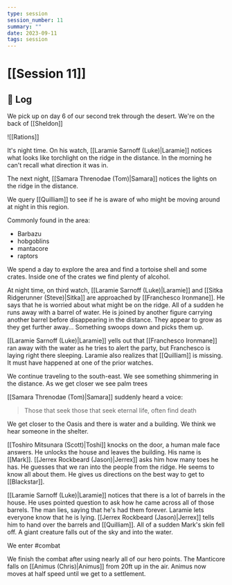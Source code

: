 ```yaml
---
type: session
session_number: 11
summary: ""
date: 2023-09-11
tags: session
---
```


# [[Session 11]]

## 📝 Log

We pick up on day 6 of our second trek through the desert. We're on the back of [[Sheldon]]

![[Rations]]

It's night time. On his watch, [[Laramie Sarnoff (Luke)|Laramie]] notices what looks like torchlight on the ridge in the distance. In the morning he can't recall what direction it was in.

The next night, [[Samara Threnodae (Tom)|Samara]] notices the lights on the ridge in the distance. 

We query [[Quilliam]] to see if he is aware of who might be moving around at night in this region. 

Commonly found in the area: 
- Barbazu
- hobgoblins
- mantacore
- raptors

We spend a day to explore the area and find a tortoise shell and some crates. Inside one of the crates we find plenty of alcohol. 

At night time, on third watch, [[Laramie Sarnoff (Luke)|Laramie]] and [[Sitka Ridgerunner (Steve)|Sitka]] are approached by [[Franchesco Ironmane]]. He says that he is worried about what might be on the ridge. All of a sudden he runs away with a barrel of water. He is joined by another figure carrying another barrel before disappearing in the distance. They appear to grow as they get further away... Something swoops down and picks them up.

[[Laramie Sarnoff (Luke)|Laramie]] yells out that [[Franchesco Ironmane]] ran away with the water as he tries to alert the party, but Franchesco is laying right there sleeping. Laramie also realizes that [[Quilliam]] is missing. It must have happened at one of the prior watches. 

We continue traveling to the south-east. We see something shimmering in the distance. As we get closer we see palm trees

[[Samara Threnodae (Tom)|Samara]] suddenly heard a voice:
> Those that seek those that seek eternal life, often find death

We get closer to the Oasis and there is water and a building. We think we hear someone in the shelter.

[[Toshiro Mitsunara (Scott)|Toshi]] knocks on the door, a human male face answers. He unlocks the house and leaves the building. His name is [[Mark]]. [[Jerrex Rockbeard (Jason)|Jerrex]] asks him how many toes he has. He guesses that we ran into the people from the ridge. He seems to know all about them. He gives us directions on the best way to get to [[Blackstar]]. 

[[Laramie Sarnoff (Luke)|Laramie]] notices that there is a lot of barrels in the house. He uses pointed question to ask how he came across all of those barrels. The man lies, saying that he's had them forever. Laramie lets everyone know that he is lying. [[Jerrex Rockbeard (Jason)|Jerrex]] tells him to hand over the barrels and [[Quilliam]]. All of a sudden Mark's skin fell off. A giant creature falls out of the sky and into the water.

We enter #combat 

We finish the combat after using nearly all of our hero points. The Manticore falls on [[Animus (Chris)|Animus]] from 20ft up in the air. Animus now moves at half speed until we get to a settlement.